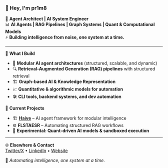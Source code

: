 ### 👾 Hey, I'm pr1m8

🦍 **Agent Architect | AI System Engineer**  
📊 **AI Agents | RAG Pipelines | Graph Systems | Quant & Computational Models**  
⚡ **Building intelligence from noise, one system at a time.**  

---

🔭 **What I Build**  
- 🤖 **Modular AI agent architectures** (structured, scalable, and dynamic)  
- 🔍 **Retrieval-Augmented Generation (RAG) pipelines** with structured retrieval  
- 🏗 **Graph-based AI & Knowledge Representation**  
- 📈 **Quantitative & algorithmic models for automation**  
- 🛠 **CLI tools, backend systems, and dev automation**  

🚀 **Current Projects**  
- 🏗 **[Haive](https://github.com/0rac130fD31phi/haive)** – AI agent framework for modular intelligence  
- ⚙️ **FLSTAESR** – Automating structured RAG workflows  
- 🔬 **Experimental: Quant-driven AI models & sandboxed execution**  

---

🌐 **Elsewhere & Contact**  
[Twitter/X](#) • [LinkedIn](#) • [Website](#)  

🦍 _Automating intelligence, one system at a time._
